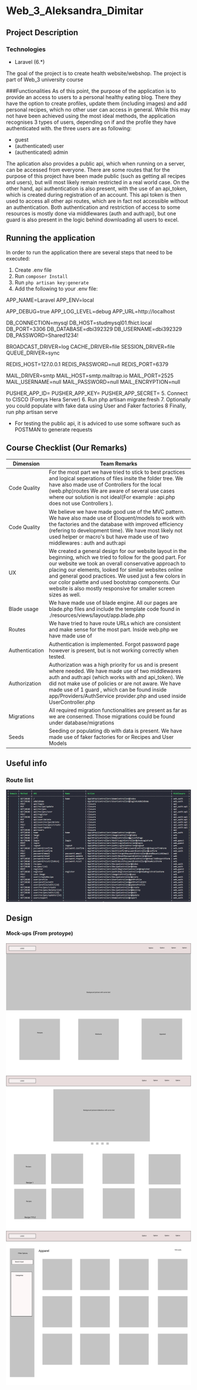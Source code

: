 # Web_3_Aleksandra_Dimitar

## Project Description

### Technologies

- Laravel (6.*)

The goal of the project is to create health website/webshop. The project is part of Web_3 university course

###Functionalities
As of this point, the purpose of the application is to provide an access to users to a personal healthy eating blog. There they have the option to create profiles, update them (including images) and add personal recipes, which no other user can access in general.
While this may not have been achieved using the most ideal methods, the application recognises 3 types of users, depending on if and the profile they have authenticated with. the three users are as following:
- guest
- (authenticated) user
- (authenticated) admin

The aplication also provides a public api, which when running on a server, can be accessed from everyone. There are some routes that for the purpose of this project have been made public (such as getting all recipes and users), but will most likely remain restricted in a real world case. On the other hand, api authentication is also present, with the use of an api_token, which is created during registration of an account. This api token is then used to access all other api routes, which are in fact not accessible without an authentication. Both authentication and restriction of access to some resources is mostly done via middlewares (auth and auth:api), but one guard is also present in the logic behind downloading all users to excel.

## Running the application 
In order to run the application there are several steps that need to be executed:
1. Create .env file
2. Run `composer Install`
3. Run `php artisan key:generate`
4. Add the following to your .env file:

APP_NAME=Laravel
APP_ENV=local

APP_DEBUG=true
APP_LOG_LEVEL=debug
APP_URL=http://localhost

DB_CONNECTION=mysql
DB_HOST=studmysql01.fhict.local
DB_PORT=3306
DB_DATABASE=dbi392329
DB_USERNAME=dbi392329
DB_PASSWORD=Shared1234!

BROADCAST_DRIVER=log
CACHE_DRIVER=file
SESSION_DRIVER=file
QUEUE_DRIVER=sync

REDIS_HOST=127.0.0.1
REDIS_PASSWORD=null
REDIS_PORT=6379

MAIL_DRIVER=smtp
MAIL_HOST=smtp.mailtrap.io
MAIL_PORT=2525
MAIL_USERNAME=null
MAIL_PASSWORD=null
MAIL_ENCRYPTION=null

PUSHER_APP_ID=
PUSHER_APP_KEY=
PUSHER_APP_SECRET=
5. Connect to CISCO (Fontys Hera Server)
6. Run php artisan migrate:fresh
7. Optionally you could populate with fake data using User and Faker factories
8 Finally, run php artisan serve

* For testing the public api, it is adviced to use some software such as POSTMAN to generate requests
## Course Checklist (Our Remarks)
| Dimension      | Team Remarks                                                                                                                                                                                                                                                                                                                                                                                                            |
|----------------|-------------------------------------------------------------------------------------------------------------------------------------------------------------------------------------------------------------------------------------------------------------------------------------------------------------------------------------------------------------------------------------------------------------------------|
| Code Quality   | For the most part we have tried to stick to best practices and logical seperations of files insite the folder tree. We have also made use of Controllers for the local (web.php)routes We are aware of several use cases where our solution is not ideal(For example :  api.php does not use Controllers ).                                                                                                             |
| Code Quality   | We believe we have made good use of the MVC pattern. We have also made use of Eloquent/models to work with the factories and the database with improved efficiency (refering to development time). We have most likely not used helper or macro's but have made use of two middlewares : auth and auth:api                                                                                                              |
| UX             | We created a general design for our website layout in the beginning, which we tried to follow for the good part. For our website we took an overall conservative approach to placing our elements, looked for similar websites online and general good practices. We used just a few colors in our color palette and used bootstrap components. Our website is also mostly responsive for smaller screen sizes as well. |
| Blade usage    | We have made use of blade engine. All our pages are blade.php files and include the template code found in ./resources/views/layout/app.blade.php                                                                                                                                                                                                                                                                       |
| Routes         | We have tried to have route URLs which are consistent and make sense for the most part. Inside web.php we have made use of                                                                                                                                                                                                                                                                                              |
| Authentication | Authentication is implemented. Forgot password page however is present, but is not working correctly when tested.                                                                                                                                                                                                                                                                                                       |
| Authorization  | Authorization was a high priority for us and is present where needed. We have made use of two middlewares auth and auth:api (which works with and api_token). We did not make use of policies or are not aware. We have made use of 1 guard , which can be found inside app/Providers/AuthService provider.php and used inside UserController.php                                                                       |
| Migrations     | All required migration functionalities are present as far as we are conserned. Those migrations could be found under database/migrations                                                                                                                                                                                                                                                                                |
| Seeds          | Seeding or populating db with data is present. We have made use of faker factories for or Recipes and User Models                                                                                                                                                                                                                                                                                                       |
## Useful info
### Route list
![alt text](design/images/routeList.PNG)
## Design

#### Mock-ups (From protoype)

![alt text](design/mock-ups/LandingPage.png)
![alt text](design/mock-ups/Recipes.png)
![alt text](design/mock-ups/Appareal.png)

